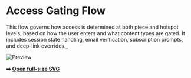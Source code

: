# Access Gating Flow

  This flow governs how access is determined at both piece and hotspot levels, based on how the user enters and what content types are gated. It includes session state handling, email verification, subscription prompts, and deep-link overrides._


![Preview](access-gating-flow-chart.svg)

  

**➡️ [Open full-size SVG](access-gating-flow-chart.svg)**



